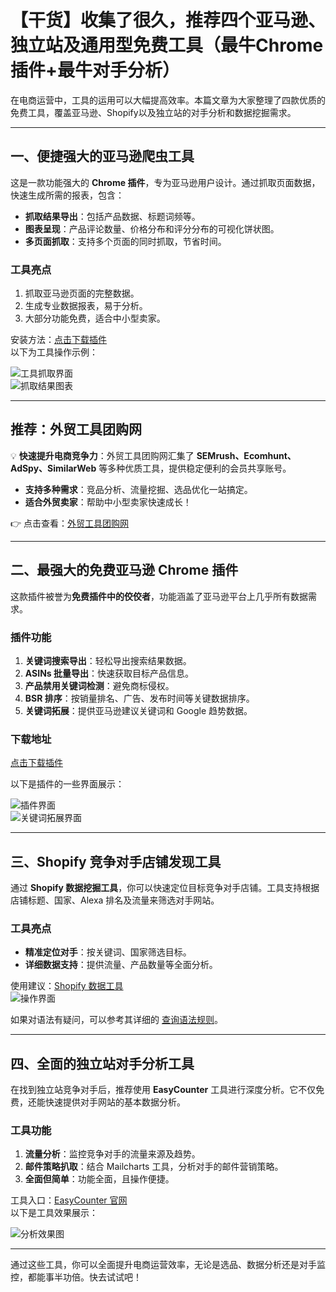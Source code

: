 # 【干货】收集了很久，推荐四个亚马逊、独立站及通用型免费工具（最牛Chrome插件+最牛对手分析）

在电商运营中，工具的运用可以大幅提高效率。本篇文章为大家整理了四款优质的免费工具，覆盖亚马逊、Shopify以及独立站的对手分析和数据挖掘需求。

---

## 一、便捷强大的亚马逊爬虫工具

这是一款功能强大的 **Chrome 插件**，专为亚马逊用户设计。通过抓取页面数据，快速生成所需的报表，包含：

- **抓取结果导出**：包括产品数据、标题词频等。
- **图表呈现**：产品评论数量、价格分布和评分分布的可视化饼状图。
- **多页面抓取**：支持多个页面的同时抓取，节省时间。

### 工具亮点

1. 抓取亚马逊页面的完整数据。
2. 生成专业数据报表，易于分析。
3. 大部分功能免费，适合中小型卖家。

安装方法：[点击下载插件](https://bit.ly/2YHCU6H)  
以下为工具操作示例：

![工具抓取界面](https://assert.wearesellers.com/questions/20211203/89d873fdaebeb6c2c4720f4d2c7b734a.png)  
![抓取结果图表](https://assert.wearesellers.com/questions/20211203/be7b892e399da8712bfa585a657068e1.jpg)

---

## 推荐：外贸工具团购网

💡 **快速提升电商竞争力**：外贸工具团购网汇集了 **SEMrush、Ecomhunt、AdSpy、SimilarWeb** 等多种优质工具，提供稳定便利的会员共享账号。  
- **支持多种需求**：竞品分析、流量挖掘、选品优化一站搞定。  
- **适合外贸卖家**：帮助中小型卖家快速成长！

👉 点击查看：[外贸工具团购网](https://bit.ly/waimao518) 

---

## 二、最强大的免费亚马逊 Chrome 插件

这款插件被誉为**免费插件中的佼佼者**，功能涵盖了亚马逊平台上几乎所有数据需求。

### 插件功能

1. **关键词搜索导出**：轻松导出搜索结果数据。
2. **ASINs 批量导出**：快速获取目标产品信息。
3. **产品禁用关键词检测**：避免商标侵权。
4. **BSR 排序**：按销量排名、广告、发布时间等关键数据排序。
5. **关键词拓展**：提供亚马逊建议关键词和 Google 趋势数据。

### 下载地址

[点击下载插件](https://bit.ly/34tjl5x)

以下是插件的一些界面展示：

![插件界面](https://assert.wearesellers.com/questions/20211203/a82cd32a84e15f5a06ec24523bdd5733.jpg)  
![关键词拓展界面](https://assert.wearesellers.com/questions/20211203/586b6d88ed85c8d99202739a3592bcf5.jpg)

---

## 三、Shopify 竞争对手店铺发现工具

通过 **Shopify 数据挖掘工具**，你可以快速定位目标竞争对手店铺。工具支持根据店铺标题、国家、Alexa 排名及流量来筛选对手网站。

### 工具亮点

- **精准定位对手**：按关键词、国家筛选目标。
- **详细数据支持**：提供流量、产品数量等全面分析。

使用建议：[Shopify 数据工具](https://www.looooi.com/shopify-data)  
![操作界面](https://assert.wearesellers.com/questions/20211203/83c8c12791da679c8cb9e4c498d76f6b.jpg)

如果对语法有疑问，可以参考其详细的 [查询语法规则](https://www.looooi.com/Faq/)。

---

## 四、全面的独立站对手分析工具

在找到独立站竞争对手后，推荐使用 **EasyCounter** 工具进行深度分析。它不仅免费，还能快速提供对手网站的基本数据分析。

### 工具功能

1. **流量分析**：监控竞争对手的流量来源及趋势。
2. **邮件策略扒取**：结合 Mailcharts 工具，分析对手的邮件营销策略。
3. **全面但简单**：功能全面，且操作便捷。

工具入口：[EasyCounter 官网](https://www.easycounter.com/)  
以下是工具效果展示：

![分析效果图](https://assert.wearesellers.com/questions/20211203/86f0311a94c1dd79d6934c0705f4a8bb.jpg)

---

通过这些工具，你可以全面提升电商运营效率，无论是选品、数据分析还是对手监控，都能事半功倍。快去试试吧！
